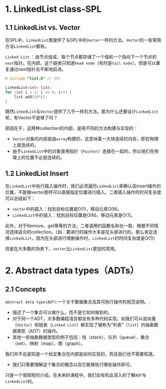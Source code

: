 # 1. LinkedList class-SPL

## 1.1 LinkedList vs. Vector

在SPL中，`LinkedList`类提供了与SPL中的`Vector`一样的方法。`Vector`的一些常用方法`LinkedList`都有。

`Linked List` ：由节点组成，每个节点都存储了一个值和一个指向下一个节点的`next`指针。在内部，这个链表只知道`head node`（有时是`tail node`），但是可以重复通过next指针去不断地前进。

```c++
# include "list.h" // SPL

LinkedList<int> list;
for (int i = 1; i <= 8; i++) {
	list.add(10*i);
}
```

既然`LinkedList`与`Vector`提供了几乎一样的方法，那为什么还要设计`LinkedList`呢，有Vector不是够了吗？

原因在于，这两种collection的内部，是用不同的方法构建与实现的：

- `Vector`对象的内部是由`array`构建的，这意味着一大块连续的内存，即在物理上是连续的。
- 由于`LinkedList`中的对象是用指针（`Pointer`）连接在一起的，所以他们在物理上的位置不必是连续的。

## 1.2 LinkedList Insert

在`LinkedList`中执行插入操作时，我们必须遍历`LinkedList`来确认该insert操作的位置，不能像vector那样可以直接指定位置进行插入。二者插入操作的时间复杂度可以总结如下：

- `vector`中的插入：找到目标位置是O(1)，移动元素O(N)。
- `LinkedList`中的插入：找到目标位置是O(N)，移动元素是O(1)。

此外，对于Remove，get等等的方法，二者调用的函数名称也一致，根据不同情况选择适合的collection。（如：要进行的操作大多是在头部进行的，那么肯定选择`LinkedList`，因为在头部进行增删操作时，`LinkedList`的时间复杂度是O(1)）

但是在大多数的场景下，`vector`比`LinkedList`更加的常用。

# 2. Abstract data types（ADTs）

## 2.1 Concepts

`abstract data type(ADT)`:一个关于数据集合及其可执行操作的规范说明。.

- 描述了一个集合可以做什么，而不是它如何做到的。
- 对于同一个ADT，大多数编程语言都会有多种代码实现。如我们可以说向量（`Vector`）和链表（`Linked List`）都实现了被称为“列表”（`list`）的抽象数据类型（ADT）的操作。
- 其他一些抽象数据类型的例子包括：栈（stack）、队列（queue）、集合（set）、映射（map）、图（graph）。

我们并不总是知道一个给定集合在内部是如何实现的，而且我们也不需要知道。

- 我们只需要理解这个集合的概念以及它能够执行哪些操作即可。

只是一个很简短的介绍，在未来的课程中，我们会有机会深入的了解`ADT`与`LinkedList`的。